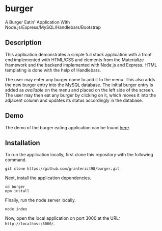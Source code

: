 # burger

A Burger Eatin' Application With Node.js/Express/MySQL/Handlebars/Bootstrap

## Description

This application demonstrates a simple full stack application with a front end implemented with HTML/CSS and elements from the Materialize framework and the backend implemented with Node.js and Express. HTML templating is done with the help of Handlebars.

The user may enter any burger name to add it to the menu. This also adds the new burger entry into the MySQL database. The initial burger entry is added as *available* on the menu and placed on the left side of the screen. The user may then eat any burger by clicking on it, which moves it into the adjacent column and updates its status accordingly in the database.

## Demo

The demo of the burger eating application can be found [here](https://grant-eat-da-burger.herokuapp.com/).

## Installation

To run the application locally, first clone this repository with the following command.

	git clone https://github.com/granteric498/burger.git
	
Next, install the application dependencies.

	cd burger
	npm install
	
Finally, run the node server locally.

	node index
	
Now, open the local application on port 3000 at the URL: `http://localhost:3000/`.
